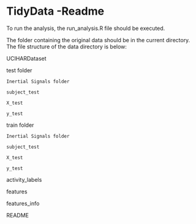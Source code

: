 TidyData -Readme
========
To run the analysis, the run_analysis.R file should be executed. 

The folder containing the original data should be in the current directory. The file structure of the data directory is below:

UCIHARDataset
  
  test folder
  
    Inertial Signals folder
    
    subject_test
    
    X_test
    
    y_test
  
  train folder
  
    Inertial Signals folder
    
    subject_test
    
    X_test
    
    y_test
  
  activity_labels
  
  features
  
  features_info
  
  README